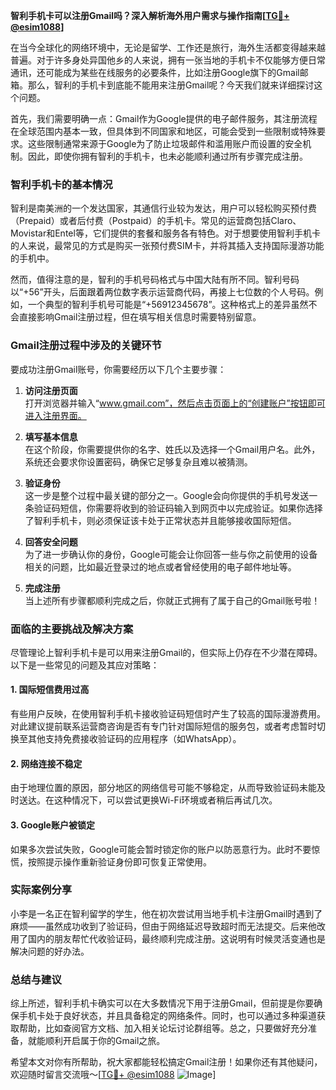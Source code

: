 **智利手机卡可以注册Gmail吗？深入解析海外用户需求与操作指南[[TG💪+ @esim1088](https://t.me/s/esim1088)]**

在当今全球化的网络环境中，无论是留学、工作还是旅行，海外生活都变得越来越普遍。对于许多身处异国他乡的人来说，拥有一张当地的手机卡不仅能够方便日常通讯，还可能成为某些在线服务的必要条件，比如注册Google旗下的Gmail邮箱。那么，智利的手机卡到底能不能用来注册Gmail呢？今天我们就来详细探讨这个问题。

首先，我们需要明确一点：Gmail作为Google提供的电子邮件服务，其注册流程在全球范围内基本一致，但具体到不同国家和地区，可能会受到一些限制或特殊要求。这些限制通常来源于Google为了防止垃圾邮件和滥用账户而设置的安全机制。因此，即使你拥有智利的手机卡，也未必能顺利通过所有步骤完成注册。

### 智利手机卡的基本情况

智利是南美洲的一个发达国家，其通信行业较为发达，用户可以轻松购买预付费（Prepaid）或者后付费（Postpaid）的手机卡。常见的运营商包括Claro、Movistar和Entel等，它们提供的套餐和服务各有特色。对于想要使用智利手机卡的人来说，最常见的方式是购买一张预付费SIM卡，并将其插入支持国际漫游功能的手机中。

然而，值得注意的是，智利的手机号码格式与中国大陆有所不同。智利号码以“+56”开头，后面跟着两位数字表示运营商代码，再接上七位数的个人号码。例如，一个典型的智利手机号可能是“+56912345678”。这种格式上的差异虽然不会直接影响Gmail注册过程，但在填写相关信息时需要特别留意。

### Gmail注册过程中涉及的关键环节

要成功注册Gmail账号，你需要经历以下几个主要步骤：

1. **访问注册页面**  
   打开浏览器并输入“www.gmail.com”，然后点击页面上的“创建账户”按钮即可进入注册界面。

2. **填写基本信息**  
   在这个阶段，你需要提供你的名字、姓氏以及选择一个Gmail用户名。此外，系统还会要求你设置密码，确保它足够复杂且难以被猜测。

3. **验证身份**  
   这一步是整个过程中最关键的部分之一。Google会向你提供的手机号发送一条验证码短信，你需要将收到的验证码输入到网页中以完成验证。如果你选择了智利手机卡，则必须保证该卡处于正常状态并且能够接收国际短信。

4. **回答安全问题**  
   为了进一步确认你的身份，Google可能会让你回答一些与你之前使用的设备相关的问题，比如最近登录过的地点或者曾经使用的电子邮件地址等。

5. **完成注册**  
   当上述所有步骤都顺利完成之后，你就正式拥有了属于自己的Gmail账号啦！

### 面临的主要挑战及解决方案

尽管理论上智利手机卡是可以用来注册Gmail的，但实际上仍存在不少潜在障碍。以下是一些常见的问题及其应对策略：

#### 1. 国际短信费用过高  
有些用户反映，在使用智利手机卡接收验证码短信时产生了较高的国际漫游费用。对此建议提前联系运营商咨询是否有专门针对国际短信的服务包，或者考虑暂时切换至其他支持免费接收验证码的应用程序（如WhatsApp）。

#### 2. 网络连接不稳定  
由于地理位置的原因，部分地区的网络信号可能不够稳定，从而导致验证码未能及时送达。在这种情况下，可以尝试更换Wi-Fi环境或者稍后再试几次。

#### 3. Google账户被锁定  
如果多次尝试失败，Google可能会暂时锁定你的账户以防恶意行为。此时不要惊慌，按照提示操作重新验证身份即可恢复正常使用。

### 实际案例分享

小李是一名正在智利留学的学生，他在初次尝试用当地手机卡注册Gmail时遇到了麻烦——虽然成功收到了验证码，但由于网络延迟导致超时而无法提交。后来他改用了国内的朋友帮忙代收验证码，最终顺利完成注册。这说明有时候灵活变通也是解决问题的好办法。

### 总结与建议

综上所述，智利手机卡确实可以在大多数情况下用于注册Gmail，但前提是你要确保手机卡处于良好状态，并且具备稳定的网络条件。同时，也可以通过多种渠道获取帮助，比如查阅官方文档、加入相关论坛讨论群组等。总之，只要做好充分准备，就能顺利开启属于你的Gmail之旅。

希望本文对你有所帮助，祝大家都能轻松搞定Gmail注册！如果你还有其他疑问，欢迎随时留言交流哦～[[TG💪+ @esim1088](https://t.me/s/esim1088) ![Image](https://i.postimg.cc/4NQfJmqS/Snipaste-2025-05-13-00-14-12.png)]